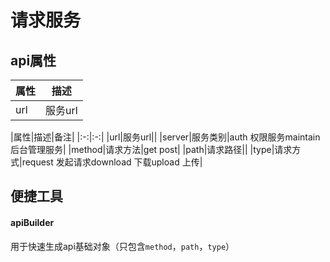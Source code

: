 # 请求服务

## api属性


|属性|描述|
|-|-|
|url|服务url|

|属性|描述|备注|
|:-:|:-:|
|url|服务url||
|server|服务类别|auth 权限服务maintain 后台管理服务|
|method|请求方法|get post|
|path|请求路径||
|type|请求方式|request 发起请求download 下载upload 上传|




## 便捷工具
#### apiBuilder
用于快速生成api基础对象（只包含`method`，`path`，`type`）

